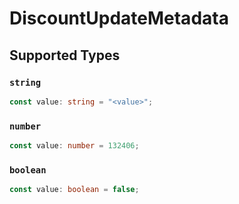 # DiscountUpdateMetadata


## Supported Types

### `string`

```typescript
const value: string = "<value>";
```

### `number`

```typescript
const value: number = 132406;
```

### `boolean`

```typescript
const value: boolean = false;
```

